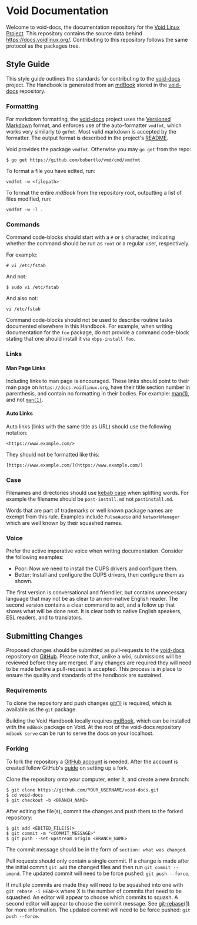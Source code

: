 # Void Documentation

Welcome to void-docs, the documentation repository for the [Void Linux
Project](https://github.com/void-linux). This repository contains the source
data behind <https://docs.voidlinux.org/>. Contributing to this repository
follows the same protocol as the packages tree.

## Style Guide

This style guide outlines the standards for contributing to the
[void-docs](https://github.com/void-linux/void-docs/) project. The Handbook is
generated from an [mdBook](https://rust-lang-nursery.github.io/mdBook/) stored
in the [void-docs](https://github.com/void-linux/void-docs/) repository.

### Formatting

For markdown formatting, the
[void-docs](https://github.com/void-linux/void-docs/) project uses the
[Versioned Markdown](https://github.com/bobertlo/vmd) format, and enforces use
of the auto-formatter `vmdfmt`, which works very similarly to `gofmt`. Most
valid markdown is accepted by the formatter. The output format is described in
the project's [README](https://github.com/bobertlo/vmd/blob/master/README.md).

Void provides the package `vmdfmt`. Otherwise you may `go get` from the repo:

```
$ go get https://github.com/bobertlo/vmd/cmd/vmdfmt
```

To format a file you have edited, run:

```
vmdfmt -w <filepath>
```

To format the entire *mdBook* from the repository root, outputting a list of
files modified, run:

```
vmdfmt -w -l .
```

### Commands

Command code-blocks should start with a `#` or `$` character, indicating whether
the command should be run as `root` or a regular user, respectively.

For example:

```
# vi /etc/fstab
```

And not:

```
$ sudo vi /etc/fstab
```

And also not:

```
vi /etc/fstab
```

Command code-blocks should not be used to describe routine tasks documented
elsewhere in this Handbook. For example, when writing documentation for the
`foo` package, do not provide a command code-block stating that one should
install it via `xbps-install foo`.

### Links

#### Man Page Links

Including links to man page is encouraged. These links should point to their man
page on `https://docs.voidlinux.org`, have their title section number in
parenthesis, and contain no formatting in their bodies. For example:
[man(1)](https://man.voidlinux.org/man.1), and not
[`man(1)`](https://man.voidlinux.org/man.1).

#### Auto Links

Auto links (links with the same title as URL) should use the following notation:

```
<https://www.example.com/>
```

They should not be formatted like this:

```
[https://www.example.com/](https://www.example.com/)
```

### Case

Filenames and directories should use [kebab
case](https://en.wikipedia.org/wiki/Kebab_case) when splitting words. For
example the filename should be `post-install.md` not `postinstall.md`.

Words that are part of trademarks or well known package names are exempt from
this rule. Examples include `PulseAudio` and `NetworkManager` which are well
known by their squashed names.

### Voice

Prefer the active imperative voice when writing documentation. Consider the
following examples:

- Poor: Now we need to install the CUPS drivers and configure them.
- Better: Install and configure the CUPS drivers, then configure them as shown.

The first version is conversational and friendlier, but contains unnecessary
language that may not be as clear to an non-native English reader. The second
version contains a clear command to act, and a follow up that shows what will be
done next. It is clear both to native English speakers, ESL readers, and to
translators.

## Submitting Changes

Proposed changes should be submitted as pull-requests to the
[void-docs](https://github.com/void-linux/void-docs) repository on
[GitHub](https://github.com/). Please note that, unlike a wiki, submissions will
be reviewed before they are merged. If any changes are required they will need
to be made before a pull-request is accepted. This process is in place to ensure
the quality and standards of the handbook are sustained.

### Requirements

To clone the repository and push changes
[git(1)](https://man.voidlinux.org/git.1) is required, which is available as the
`git` package.

Building the Void Handbook locally requires
[mdBook](https://rust-lang-nursery.github.io/mdBook/), which can be installed
with the `mdBook` package on Void. At the root of the void-docs repository
`mdbook serve` can be run to serve the docs on your localhost.

### Forking

To fork the repository a [GitHub account](https://github.com/join) is needed.
After the account is created follow GitHub's
[guide](https://help.github.com/en/articles/fork-a-repo) on setting up a fork.

Clone the repository onto your computer, enter it, and create a new branch:

```
$ git clone https://github.com/YOUR_USERNAME/void-docs.git
$ cd void-docs
$ git checkout -b <BRANCH_NAME>
```

After editing the file(s), commit the changes and push them to the forked
repository:

```
$ git add <EDITED_FILE(S)>
$ git commit -m "<COMMIT_MESSAGE>"
$ git push --set-upstream origin <BRANCH_NAME>
```

The commit message should be in the form of `section: what was changed`.

Pull requests should only contain a single commit. If a change is made after the
initial commit `git add` the changed files and then run `git commit --amend`.
The updated commit will need to be force pushed: `git push --force`.

If multiple commits are made they will need to be squashed into one with `git
rebase -i HEAD~X` where X is the number of commits that need to be squashed. An
editor will appear to choose which commits to squash. A second editor will
appear to choose the commit message. See
[git-rebase(1)](https://man.voidlinux.org/git-rebase.1) for more information.
The updated commit will need to be force pushed: `git push --force`.
